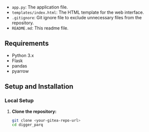 
- `app.py`: The application file.
- `templates/index.html`: The HTML template for the web interface.
- `.gitignore`: Git ignore file to exclude unnecessary files from the repository.
- `README.md`: This readme file.

## Requirements

- Python 3.x
- Flask
- pandas
- pyarrow

## Setup and Installation

### Local Setup

1. **Clone the repository:**

   ```sh
   git clone <your-gitea-repo-url>
   cd digger_parq